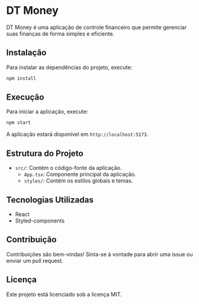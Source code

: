 # DT Money

DT Money é uma aplicação de controle financeiro que permite gerenciar suas finanças de forma simples e eficiente.

## Instalação

Para instalar as dependências do projeto, execute:

```bash
npm install
```

## Execução

Para iniciar a aplicação, execute:

```bash
npm start
```

A aplicação estará disponível em `http://localhost:5173`.

## Estrutura do Projeto

- `src/`: Contém o código-fonte da aplicação.
  - `App.tsx`: Componente principal da aplicação.
  - `styles/`: Contém os estilos globais e temas.

## Tecnologias Utilizadas

- React
- Styled-components

## Contribuição

Contribuições são bem-vindas! Sinta-se à vontade para abrir uma issue ou enviar um pull request.

## Licença

Este projeto está licenciado sob a licença MIT.
